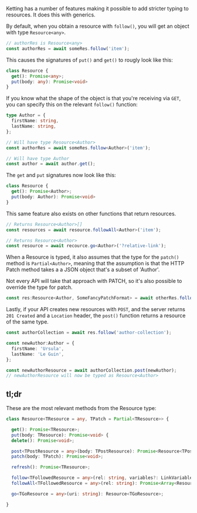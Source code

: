 Ketting has a number of features making it possible to add stricter typing
to resources. It does this with generics.

By default, when you obtain a resource with `follow()`, you will get an object
with type `Resource<any>`.

```typescript
// authorRes is Resource<any>
const authorRes = await someRes.follow('item');
```

This causes the signatures of `put()` and `get()` to rougly look like this:

```typescript
class Resource {
  get(): Promise<any>;
  put(body: any): Promise<void>
}
```

If you know what the shape of the object is that you're receiving via `GET`,
you can specify this on the relevant `follow()` function:

```typescript
type Author = {
  firstName: string,
  lastName: string,
};

// Will have type Resource<Author>
const authorRes = await someRes.follow<Author>('item');

// Will have type Author
const author = await author.get();
```

The `get` and `put` signatures now look like this:

```typescript
class Resource {
  get(): Promise<Author>;
  put(body: Author): Promise<void>
}
```

This same feature also exists on other functions that return resources.

```typescript
// Returns Resource<Author>[] 
const resources = await resource.followAll<Author>('item');

// Returns Resource<Author>
const resource = await recource.go<Author>('?relative-link');
```

When a Resource is typed, it also assumes that the type for the `patch()`
method is `Partial<Author>`, meaning that the assumption is that the HTTP
Patch method takes a a JSON object that's a subset of 'Author'.

Not every API will take that approach with PATCH, so it's also possible to
override the type for patch.

```typescript
const res:Resource<Author, SomeFancyPatchFormat> = await otherRes.follow('...');
```

Lastly, if your API creates new resources with `POST`, and the server returns
`201 Created` and a `Location` header, the `post()` function returns a resource
of the same type.

```typescript
const authorCollection = await res.follow('author-collection');

const newAuthor:Author = {
  firstName: 'Ursula',
  lastName: 'Le Guin',
};

const newAuthorResource = await authorCollection.post(newAuthor);
// newAuthorResource will now be typed as Resource<Author>
```

tl;dr
-----

These are the most relevant methods from the Resource type:

```typescript
class Resource<TResource = any, TPatch = Partial<TResource>> {

  get(): Promise<TResource>;
  put(body: TResource): Promise<void> {
  delete(): Promise<void>; 

  post<TPostResource = any>(body: TPostResource): Promise<Resource<TPostResource>|null>;
  patch(body: TPatch): Promise<void>; 

  refresh(): Promise<TResource>;

  follow<TFollowedResource = any>(rel: string, variables?: LinkVariables): Follower<TFollowedResource>; 
  followAll<TFollowedResource = any>(rel: string): Promise<Array<Resource<TFollowedResource>>>;

  go<TGoResource = any>(uri: string): Resource<TGoResource>; 

}
```
